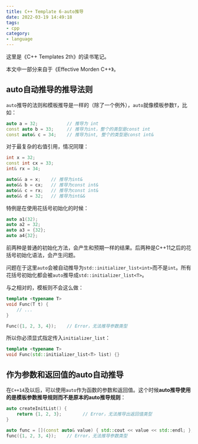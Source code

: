 ```yaml
---
title: C++ Template 6-auto推导
date: 2022-03-19 14:49:18
tags:
- cpp
category:
- language
---
```


这里是《C++ Templates 2th》的读书笔记。

本文中一部分来自于《Effective Morden C++》。

<!--more-->

## auto自动推导的推导法则

`auto`推导的法则和模板推导是一样的（除了一个例外），`auto`就像模板参数`T`，比如：

```cpp
auto a = 32;           // 推导为 int
const auto b = 33;     // 推导为int，整个的类型是const int
const auto& c = 34;    // 推导为int, 整个的类型是const int&
```

对于最复杂的右值引用，情况同理：

```cpp
int x = 32;
const int cx = 33;
int& rx = 34;

auto&& a = x;    // 推导为int&
auto&& b = cx;   // 推导为const int&
auto&& c = rx;   // 推导为const int&
auto&& d = 32;   // 推导为int&&
```

特例是在使用花括号初始化的时候：

```cpp
auto a1(32);
auto a2 = 32;
auto a3 = {32};
auto a4{32};
```

前两种是普通的初始化方法，会产生和预期一样的结果。后两种是C++11之后的花括号初始化语法，会产生问题。

问题在于这里`auto`会被自动推导为`std::initializer_list<int>`而不是`int`。所有花括号初始化都会被`auto`推导成`std::initializer_list<T>`。

与之相对的，模板则不会这么做：

```cpp
template <typename T>
void Func(T t) {
    // ...
}

Func({1, 2, 3, 4});    // Error，无法推导参数类型
```

所以你必须显式指定传入`initializer_list`：

```cpp
template <typename T>
void Func(std::initializer_list<T> list) {}
```

## 作为参数和返回值的auto自动推导

在`C++14`及以后，可以使用`auto`作为函数的参数和返回值。这个时候**auto推导使用的是模板参数推导规则而不是原本的auto推导规则**：

```cpp
auto createInitList() {
    return {1, 2, 3};        // Error，无法推导出返回值类型
}

auto func = [](const auto& value) { std::cout << value << std::endl; };
func({1, 2, 3, 4});    // Error，无法推导参数类型
```

